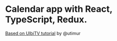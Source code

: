 # Calendar app with React, TypeScript, Redux.

[Based on UlbiTV tutorial](https://www.youtube.com/watch?v=ElaIKk8ba5g) by @utimur
